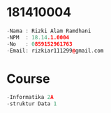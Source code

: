 # 181410004
``` c++
-Nama : Rizki Alam Ramdhani
-NPM  : 18.14.1.0004
-No   : 0859152961763
-Email: rizkiar111299@gmail.com
```
# Course
```Python
-Informatika 2A
-struktur Data 1
```
